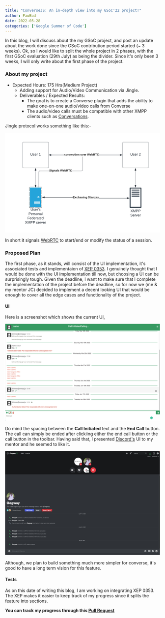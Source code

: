 ```yaml
---
title: "ConverseJS: An in-depth view into my GSoC'22 project!"
author: PawBud
date: 2022-05-28
categories: ['Google Summer of Code']
---
```


In this blog, I will discuss about the my GSoC project, and post an update about the work done since the GSoC contribution period started (~ 3 weeks). Ok, so I would like to split the whole project in 2 phases, with the first GSoC evaluation (29th July) as being the divider. Since it's only been 3 weeks, I will only write about the first phase of the project.

### About my project

- Expected Hours: 175 Hrs(Medium Project)
    - Adding support for Audio/Video Communication via Jingle.
    - Deliverables / Expected Results:
        - The goal is to create a Converse plugin that adds the ability to make one-on-one audio/video calls from Converse
        - The audio/video calls must be compatible with other XMPP clients such as [Conversations](https://conversations.im/).

Jingle protocol works something like this:-

![Jingle Protocol](../../static/images/blog/Jingle-Protocol.png)

In short it signals [WebRTC](https://webrtc.org/) to start/end or modify the status of a session.
### Proposed Plan

The first phase, as it stands, will consist of the UI implementation, it's associated tests and implementaion of [XEP 0353](https://xmpp.org/extensions/xep-0353.html). I genuinely thought that I would be done with the UI implementation till now, but choosing a UI can be surprisingly tough. Given the deadline, I want to make sure that I complete the implementation of the project before the deadline, so for now we (me & my mentor JC) decided to implement a decent looking UI that would be enough to cover all the edge cases and functionality of the project.

#### UI

Here is a screenshot which shows the current UI,

![Call pending state](../../static/images/blog/PendingState-Call.png)

Do mind the spacing between the **Call Initiated** text and the **End Call** button. The call can simply be ended after clickiing either the end call button or the call button in the toolbar.
Having said that, I presented [Discord's](https://discord.com/) UI to my mentor and he seemed to like it.

![Discord's Call UI](../../static/images/blog/Discord-Call-ui.png)

Although, we plan to build something much more simpler for converse, it's good to have a long term vision for this feature.

#### Tests

As on this date of writing this blog, I am working on integrating XEP 0353. The XEP makes it easier to keep track of my progress since it splits the feature into sections. 

**You can track my progress through this [Pull Request](https://github.com/conversejs/converse.js/pull/2956)**
